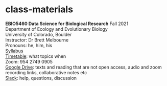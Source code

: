 # class-materials
**EBIO5460 Data Science for Biological Research** Fall 2021\
Department of Ecology and Evolutionary Biology\
University of Colorado, Boulder\
Instructor: Dr Brett Melbourne\
Pronouns: he, him, his\
[Syllabus](00_syllabus5460.md)\
[Timetable](00_timetable.md): what topics when\
Zoom: 954 2749 0905\
[Google Drive](https://drive.google.com/drive/folders/1ZMEFNuh36pyWLbFx9YBeMjLZCp7orylo?usp=sharing): texts and reading that are not open access, audio and zoom recording links, collaborative notes etc\
[Slack](https://ebio5460datas-jy81618.slack.com): help, questions, discussion

